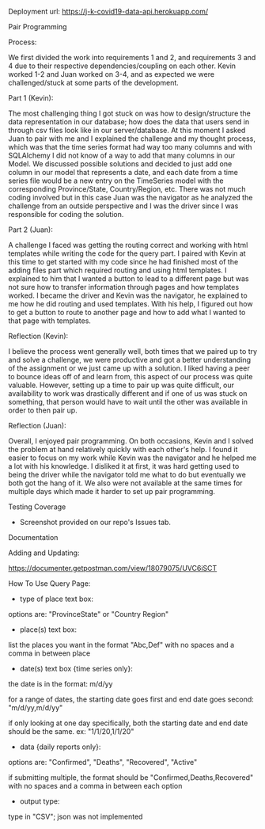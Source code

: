Deployment url: <https://j-k-covid19-data-api.herokuapp.com/> 

Pair Programming

Process:

We first divided the work into requirements 1 and 2, and requirements 3 and 4 due to their respective dependencies/coupling on each other. Kevin worked 1-2 and Juan worked on 3-4, and as expected we were challenged/stuck at some parts of the development. 

Part 1 (Kevin):

The most challenging thing I got stuck on was how to design/structure the data representation in our database; how does the data that users send in through csv files look like in our server/database. At this moment I asked Juan to pair with me and I explained the challenge and my thought process, which was that the time series format had way too many columns and with SQLAlchemy I did not know of a way to add that many columns in our Model. We discussed possible solutions and decided to just add one column in our model that represents a date, and each date from a time series file would be a new entry on the TimeSeries model with the corresponding Province/State, Country/Region, etc. There was not much coding involved but in this case Juan was the navigator as he analyzed the challenge from an outside perspective and I was the driver since I was responsible for coding the solution. 

Part 2 (Juan):

A challenge I faced was getting the routing correct and working with html templates while writing the code for the query part. I paired with Kevin at this time to get started with my code since he had finished most of the adding files part which required routing and using html templates. I explained to him that I wanted a button to lead to a different page but was not sure how to transfer information through pages and how templates worked. I became the driver and Kevin was the navigator, he explained to me how he did routing and used templates. With his help, I figured out how to get a button to route to another page and how to add what I wanted to that page with templates.

Reflection (Kevin):

I believe the process went generally well, both times that we paired up to try and solve a challenge, we were productive and got a better understanding of the assignment or we just came up with a solution. I liked having a peer to bounce ideas off of and learn from, this aspect of our process was quite valuable. However, setting up a time to pair up was quite difficult, our availability to work was drastically different and if one of us was stuck on something, that person would have to wait until the other was available in order to then pair up. 

Reflection (Juan):

Overall, I enjoyed pair programming. On both occasions, Kevin and I solved the problem at hand relatively quickly with each other's help. I found it easier to focus on my work while Kevin was the navigator and he helped me a lot with his knowledge. I disliked it at first, it was hard getting used to being the driver while the navigator told me what to do but eventually we both got the hang of it. We also were not available at the same times for multiple days which made it harder to set up pair programming.

Testing Coverage

- Screenshot provided on our repo's Issues tab.

Documentation 

Adding and Updating:

<https://documenter.getpostman.com/view/18079075/UVC6iSCT>

How To Use Query Page:

- type of place text box: 

options are: "ProvinceState" or "Country Region"

- place(s) text box:

list the places you want in the format "Abc,Def" with no spaces and a comma in between place

- date(s) text box {time series only}:

the date is in the format: m/d/yy

for a range of dates, the starting date goes first and end date goes second: "m/d/yy,m/d/yy"

if only looking at one day specifically, both the starting date and end date should be the same. ex: "1/1/20,1/1/20"

- data {daily reports only}:

options are: "Confirmed", "Deaths", "Recovered", "Active"

if submitting multiple, the format should be "Confirmed,Deaths,Recovered" with no spaces and a comma in between each option

- output type:

type in "CSV"; json was not implemented
